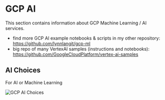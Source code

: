 # GCP AI

This section contains information about GCP Machine Learning / AI services.  

- find more GCP AI example notebooks &  scripts in my other repository: https://github.com/lynnlangit/gcp-ml
- big repo of many VertexAI samples (instructions and notebooks): https://github.com/GoogleCloudPlatform/vertex-ai-samples

## AI Choices

For AI or Machine Learning  

![GCP AI Choices](https://github.com/lynnlangit/gcp-essentials/blob/master/7_sample_data/images/ai-choices.png)  



